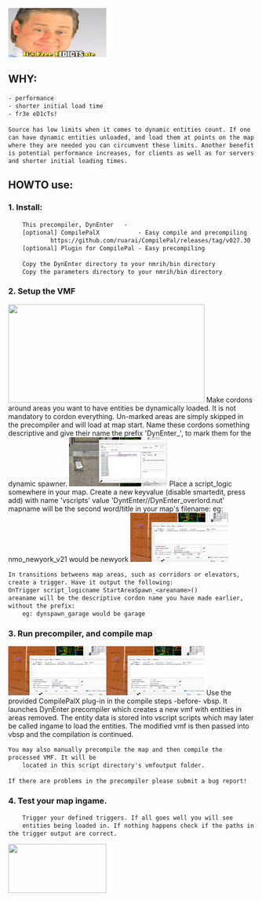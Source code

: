 <img src="images/itsfree.png" data-canonical-src="images/itsfree.png" width="200" height="100" />

## WHY:
    - performance
    - shorter initial load time
    - fr3e eD1cTs!

    Source has low limits when it comes to dynamic entities count. If one can have dynamic entities unloaded, and load them at points on the map where they are needed you can circumvent these limits. Another benefit is potential performance increases, for clients as well as for servers and shorter initial loading times.


## HOWTO use:

### 1.  Install:
        This precompiler, DynEnter   - 
        [optional] CompilePalX           - Easy compile and precompiling
                https://github.com/ruarai/CompilePal/releases/tag/v027.30
        [optional] Plugin for CompilePal - Easy precompiling

        Copy the DynEnter directory to your nmrih/bin directory
        Copy the parameters directory to your nmrih/bin directory

### 2.  Setup the VMF
<img src="images/cordoning.png" data-canonical-src="images/cordoning.png" width="400" height="200" />
    Make cordons around areas you want to have entities be dynamically loaded.
        It is not mandatory to cordon everything. Un-marked areas are simply skipped in the precompiler and will load at map start.
    Name these cordons something descriptive and give their name the prefix 'DynEnter_',   to mark them for the dynamic spawner.
<img src="images/setup_overlord.png" data-canonical-src="images/setup_overlord.png" width="200" height="100" />
    Place a script_logic somewhere in your map. Create a new keyvalue (disable smartedit, press add) with name 'vscripts' value 'DyntEnter/<mapname>/DynEnter_overlord.nut'
    mapname will be the second word/title in your map's filename:
        eg: nmo_newyork_v21 would be newyork
<img src="images/setup_trigger.png" data-canonical-src="images/setup_trigger.png" width="200" height="100" />

    In transitions betweens map areas, such as corridors or elevators, create a trigger. Have it output the following:
    OnTrigger script_logicname StartAreaSpawn_<areaname>()
    areaname will be the descriptive cordon name you have made earlier, without the prefix:
        eg: dynspawn_garage would be garage

### 3.  Run precompiler, and compile map
<img src="images/setup_trigger.png" data-canonical-src="images/setupplug1.png" width="200" height="100" /><img src="images/setup_trigger.png" data-canonical-src="images/setupplug2.png" width="200" height="100" />
        Use the provided CompilePalX plug-in in the compile steps -before- vbsp. It 
        launches DynEnter precompiler which creates a new vmf with entities in areas removed. The entity data is stored into vscript scripts which may later be called ingame to load the entities. The modified vmf is then passed into vbsp and the compilation is continued.


    You may also manually precompile the map and then compile the processed VMF. It will be
        located in this script directory's vmfoutput folder.

    If there are problems in the precompiler please submit a bug report!

### 4.  Test your map ingame. 
        Trigger your defined triggers. If all goes well you will see 
        entities being loaded in. If nothing happens check if the paths in the trigger output are correct.

<img src="images/demo.gif" data-canonical-src="images/demo.gif" width="200" height="100" />